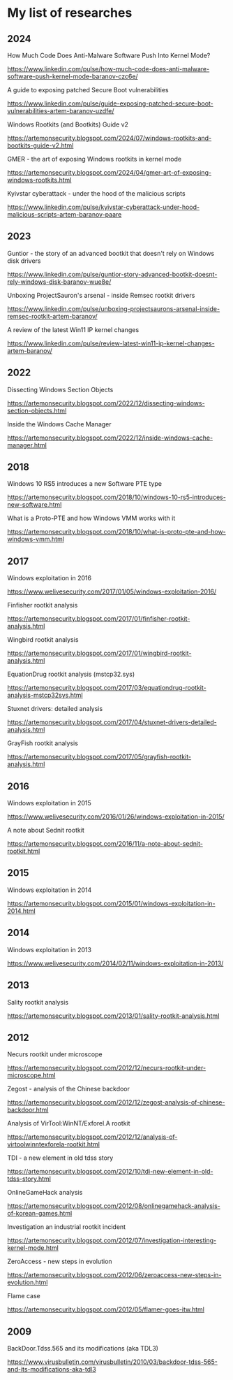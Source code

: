 # My list of researches

## 2024
How Much Code Does Anti-Malware Software Push Into Kernel Mode?

https://www.linkedin.com/pulse/how-much-code-does-anti-malware-software-push-kernel-mode-baranov-czc6e/

A guide to exposing patched Secure Boot vulnerabilities

https://www.linkedin.com/pulse/guide-exposing-patched-secure-boot-vulnerabilities-artem-baranov-uzdfe/

Windows Rootkits (and Bootkits) Guide v2

https://artemonsecurity.blogspot.com/2024/07/windows-rootkits-and-bootkits-guide-v2.html

GMER - the art of exposing Windows rootkits in kernel mode

https://artemonsecurity.blogspot.com/2024/04/gmer-art-of-exposing-windows-rootkits.html

Kyivstar cyberattack - under the hood of the malicious scripts

https://www.linkedin.com/pulse/kyivstar-cyberattack-under-hood-malicious-scripts-artem-baranov-paare

## 2023
Guntior - the story of an advanced bootkit that doesn't rely on Windows disk drivers

https://www.linkedin.com/pulse/guntior-story-advanced-bootkit-doesnt-rely-windows-disk-baranov-wue8e/

Unboxing ProjectSauron's arsenal - inside Remsec rootkit drivers

https://www.linkedin.com/pulse/unboxing-projectsaurons-arsenal-inside-remsec-rootkit-artem-baranov/

A review of the latest Win11 IP kernel changes

https://www.linkedin.com/pulse/review-latest-win11-ip-kernel-changes-artem-baranov/

## 2022
Dissecting Windows Section Objects

https://artemonsecurity.blogspot.com/2022/12/dissecting-windows-section-objects.html

Inside the Windows Cache Manager

https://artemonsecurity.blogspot.com/2022/12/inside-windows-cache-manager.html

## 2018
Windows 10 RS5 introduces a new Software PTE type

https://artemonsecurity.blogspot.com/2018/10/windows-10-rs5-introduces-new-software.html

What is a Proto-PTE and how Windows VMM works with it

https://artemonsecurity.blogspot.com/2018/10/what-is-proto-pte-and-how-windows-vmm.html

## 2017
Windows exploitation in 2016

https://www.welivesecurity.com/2017/01/05/windows-exploitation-2016/

Finfisher rootkit analysis

https://artemonsecurity.blogspot.com/2017/01/finfisher-rootkit-analysis.html

Wingbird rootkit analysis

https://artemonsecurity.blogspot.com/2017/01/wingbird-rootkit-analysis.html

EquationDrug rootkit analysis (mstcp32.sys)

https://artemonsecurity.blogspot.com/2017/03/equationdrug-rootkit-analysis-mstcp32sys.html

Stuxnet drivers: detailed analysis

https://artemonsecurity.blogspot.com/2017/04/stuxnet-drivers-detailed-analysis.html

GrayFish rootkit analysis

https://artemonsecurity.blogspot.com/2017/05/grayfish-rootkit-analysis.html

## 2016
Windows exploitation in 2015

https://www.welivesecurity.com/2016/01/26/windows-exploitation-in-2015/

A note about Sednit rootkit

https://artemonsecurity.blogspot.com/2016/11/a-note-about-sednit-rootkit.html

## 2015
Windows exploitation in 2014

https://artemonsecurity.blogspot.com/2015/01/windows-exploitation-in-2014.html

## 2014
Windows exploitation in 2013

https://www.welivesecurity.com/2014/02/11/windows-exploitation-in-2013/

## 2013
Sality rootkit analysis

https://artemonsecurity.blogspot.com/2013/01/sality-rootkit-analysis.html

## 2012
Necurs rootkit under microscope

https://artemonsecurity.blogspot.com/2012/12/necurs-rootkit-under-microscope.html

Zegost - analysis of the Chinese backdoor

https://artemonsecurity.blogspot.com/2012/12/zegost-analysis-of-chinese-backdoor.html

Analysis of VirTool:WinNT/Exforel.A rootkit

https://artemonsecurity.blogspot.com/2012/12/analysis-of-virtoolwinntexforela-rootkit.html

TDI - a new element in old tdss story

https://artemonsecurity.blogspot.com/2012/10/tdi-new-element-in-old-tdss-story.html

OnlineGameHack analysis

https://artemonsecurity.blogspot.com/2012/08/onlinegamehack-analysis-of-korean-games.html

Investigation an industrial rootkit incident

https://artemonsecurity.blogspot.com/2012/07/investigation-interesting-kernel-mode.html

ZeroAccess - new steps in evolution

https://artemonsecurity.blogspot.com/2012/06/zeroaccess-new-steps-in-evolution.html

Flame case

https://artemonsecurity.blogspot.com/2012/05/flamer-goes-itw.html

## 2009
BackDoor.Tdss.565 and its modifications (aka TDL3)

https://www.virusbulletin.com/virusbulletin/2010/03/backdoor-tdss-565-and-its-modifications-aka-tdl3
